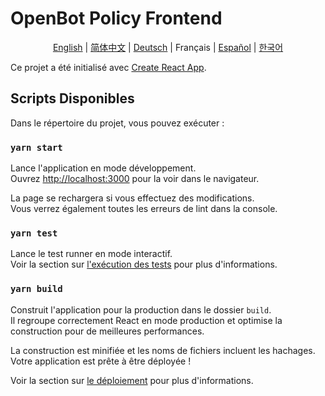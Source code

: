 # OpenBot Policy Frontend

<p align="center">
  <a href="README.md">English</a> |
  <a href="README.zh-CN.md">简体中文</a> |
  <a href="README.de-DE.md">Deutsch</a> |
  <span>Français</span> |
  <a href="README.es-ES.md">Español</a> |
  <a href="README.ko-KR.md">한국어</a>
</p>

Ce projet a été initialisé avec [Create React App](https://github.com/facebook/create-react-app).

## Scripts Disponibles

Dans le répertoire du projet, vous pouvez exécuter :

### `yarn start`

Lance l'application en mode développement.\
Ouvrez [http://localhost:3000](http://localhost:3000) pour la voir dans le navigateur.

La page se rechargera si vous effectuez des modifications.\
Vous verrez également toutes les erreurs de lint dans la console.

### `yarn test`

Lance le test runner en mode interactif.\
Voir la section sur [l'exécution des tests](https://facebook.github.io/create-react-app/docs/running-tests) pour plus d'informations.

### `yarn build`

Construit l'application pour la production dans le dossier `build`.\
Il regroupe correctement React en mode production et optimise la construction pour de meilleures performances.

La construction est minifiée et les noms de fichiers incluent les hachages.\
Votre application est prête à être déployée !

Voir la section sur [le déploiement](https://facebook.github.io/create-react-app/docs/deployment) pour plus d'informations.